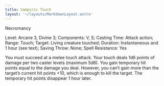 ```yaml
---
title: Vampiric Touch
layout: '~/layouts/MarkdownLayout.astro'
---
```

Necromancy

Level: Arcane 3, Divine 3; Components: V, S; Casting Time: Attack action;
Range: Touch; Target: Living creature touched; Duration: Instantaneous and 1
hour (see text); Saving Throw: None; Spell Resistance: Yes

You must succeed at a melee touch attack. Your touch deals 1d6 points of
damage per two caster levels (maximum 5d6). You gain temporary hit points
equal to the damage you deal. However, you can’t gain more than the target’s
current hit points +10, which is enough to kill the target. The temporary hit
points disappear 1 hour later.

